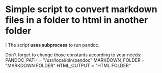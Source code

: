 # Simple script to convert markdown files in a folder to html in another folder

! The script **uses subprocess** to run pandoc.

Don't forget to change those constants according to your needs:
PANDOC_PATH = "/usr/local/bin/pandoc"
MARKDOWN_FOLDER = "MARKDOWN FOLDER"
HTML_OUTPUT = "HTML FOLDER"
